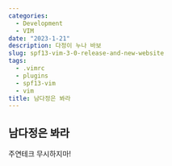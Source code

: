 ```yaml
---
categories:
  - Development
  - VIM
date: "2023-1-21"
description: 다정이 누나 바보
slug: spf13-vim-3-0-release-and-new-website
tags:
  - .vimrc
  - plugins
  - spf13-vim
  - vim
title: 남다정은 봐라
---
```


## 남다정은 봐라

주연테크 무시하지마!

